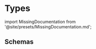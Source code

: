 # Types

import MissingDocumentation from '@site/presets/MissingDocumentation.md';

<MissingDocumentation/>

## Schemas

<MissingDocumentation/>
